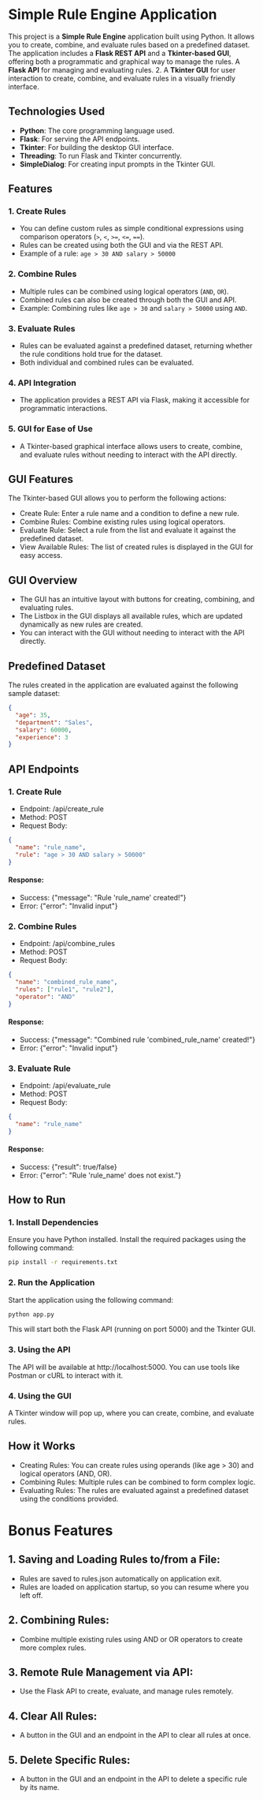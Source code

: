 # Simple Rule Engine Application

This project is a **Simple Rule Engine** application built using Python. It allows you to create, combine, and evaluate rules based on a predefined dataset. The application includes a **Flask REST API** and a **Tkinter-based GUI**, offering both a programmatic and graphical way to manage the rules.
A **Flask API** for managing and evaluating rules.
2. A **Tkinter GUI** for user interaction to create, combine, and evaluate rules in a visually friendly interface.

## Technologies Used

- **Python**: The core programming language used.
- **Flask**: For serving the API endpoints.
- **Tkinter**: For building the desktop GUI interface.
- **Threading**: To run Flask and Tkinter concurrently.
- **SimpleDialog**: For creating input prompts in the Tkinter GUI.
  
## Features

### 1. Create Rules
- You can define custom rules as simple conditional expressions using comparison operators (`>`, `<`, `>=`, `<=`, `==`).
- Rules can be created using both the GUI and via the REST API.
- Example of a rule: `age > 30 AND salary > 50000`

### 2. Combine Rules
- Multiple rules can be combined using logical operators (`AND`, `OR`).
- Combined rules can also be created through both the GUI and API.
- Example: Combining rules like `age > 30` and `salary > 50000` using `AND`.

### 3. Evaluate Rules
- Rules can be evaluated against a predefined dataset, returning whether the rule conditions hold true for the dataset.
- Both individual and combined rules can be evaluated.

### 4. API Integration
- The application provides a REST API via Flask, making it accessible for programmatic interactions.

### 5. GUI for Ease of Use
- A Tkinter-based graphical interface allows users to create, combine, and evaluate rules without needing to interact with the API directly.

## GUI Features
The Tkinter-based GUI allows you to perform the following actions:

- Create Rule: Enter a rule name and a condition to define a new rule.
- Combine Rules: Combine existing rules using logical operators.
- Evaluate Rule: Select a rule from the list and evaluate it against the predefined dataset.
- View Available Rules: The list of created rules is displayed in the GUI for easy access.
## GUI Overview
- The GUI has an intuitive layout with buttons for creating, combining, and evaluating rules.
- The Listbox in the GUI displays all available rules, which are updated dynamically as new rules are created.
- You can interact with the GUI without needing to interact with the API directly.

## Predefined Dataset

The rules created in the application are evaluated against the following sample dataset:

```json
{
  "age": 35,
  "department": "Sales",
  "salary": 60000,
  "experience": 3
}
```
## API Endpoints
### 1. Create Rule
- Endpoint: /api/create_rule
- Method: POST
- Request Body:
```json
{
  "name": "rule_name",
  "rule": "age > 30 AND salary > 50000"
}
```
#### Response:
- Success: {"message": "Rule 'rule_name' created!"}
- Error: {"error": "Invalid input"}
### 2. Combine Rules
- Endpoint: /api/combine_rules
- Method: POST
- Request Body:
```json
{
  "name": "combined_rule_name",
  "rules": ["rule1", "rule2"],
  "operator": "AND"
}
```
#### Response:
- Success: {"message": "Combined rule 'combined_rule_name' created!"}
- Error: {"error": "Invalid input"}
### 3. Evaluate Rule
- Endpoint: /api/evaluate_rule
- Method: POST
- Request Body:
```json
{
  "name": "rule_name"
}
```
#### Response:
- Success: {"result": true/false}
- Error: {"error": "Rule 'rule_name' does not exist."}

## How to Run
### 1. Install Dependencies
Ensure you have Python installed. Install the required packages using the following command:

```bash
pip install -r requirements.txt
```
### 2. Run the Application
Start the application using the following command:

```bash
python app.py
```
This will start both the Flask API (running on port 5000) and the Tkinter GUI.

### 3. Using the API
The API will be available at http://localhost:5000. You can use tools like Postman or cURL to interact with it.

### 4. Using the GUI
A Tkinter window will pop up, where you can create, combine, and evaluate rules.

## How it Works
- Creating Rules: You can create rules using operands (like age > 30) and logical operators (AND, OR).
- Combining Rules: Multiple rules can be combined to form complex logic.
- Evaluating Rules: The rules are evaluated against a predefined dataset using the conditions provided.

# Bonus Features
## **1. Saving and Loading Rules to/from a File:**
- Rules are saved to rules.json automatically on application exit.
- Rules are loaded on application startup, so you can resume where you left off.
## **2. Combining Rules:**
- Combine multiple existing rules using AND or OR operators to create more complex rules.
## **3. Remote Rule Management via API:**
- Use the Flask API to create, evaluate, and manage rules remotely.
## **4. Clear All Rules:**
- A button in the GUI and an endpoint in the API to clear all rules at once.
## **5. Delete Specific Rules:**
- A button in the GUI and an endpoint in the API to delete a specific rule by its name.

